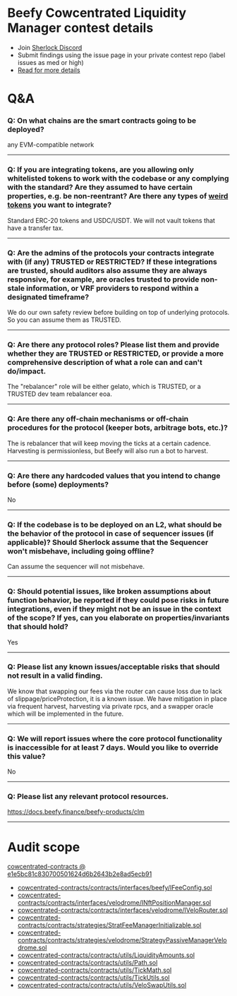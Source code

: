 
# Beefy Cowcentrated Liquidity Manager contest details

- Join [Sherlock Discord](https://discord.gg/MABEWyASkp)
- Submit findings using the issue page in your private contest repo (label issues as med or high)
- [Read for more details](https://docs.sherlock.xyz/audits/watsons)

# Q&A

### Q: On what chains are the smart contracts going to be deployed?
any EVM-compatible network 
___

### Q: If you are integrating tokens, are you allowing only whitelisted tokens to work with the codebase or any complying with the standard? Are they assumed to have certain properties, e.g. be non-reentrant? Are there any types of <a href="https://github.com/d-xo/weird-erc20" target="_blank" rel="noopener noreferrer">weird tokens</a> you want to integrate?
Standard ERC-20 tokens and USDC/USDT. We will not vault tokens that have a transfer tax. 
___

### Q: Are the admins of the protocols your contracts integrate with (if any) TRUSTED or RESTRICTED? If these integrations are trusted, should auditors also assume they are always responsive, for example, are oracles trusted to provide non-stale information, or VRF providers to respond within a designated timeframe?
 We do our own safety review before building on top of underlying protocols. So you can assume them as TRUSTED.
___

### Q: Are there any protocol roles? Please list them and provide whether they are TRUSTED or RESTRICTED, or provide a more comprehensive description of what a role can and can't do/impact.
The "rebalancer" role will be either gelato, which is TRUSTED, or a TRUSTED dev team rebalancer eoa. 
___

### Q: Are there any off-chain mechanisms or off-chain procedures for the protocol (keeper bots, arbitrage bots, etc.)?
The is rebalancer that will keep moving the ticks at a certain cadence. Harvesting is permissionless, but Beefy will also run a bot to harvest. 
___

### Q: Are there any hardcoded values that you intend to change before (some) deployments?
No
___

### Q: If the codebase is to be deployed on an L2, what should be the behavior of the protocol in case of sequencer issues (if applicable)? Should Sherlock assume that the Sequencer won't misbehave, including going offline?
Can assume the sequencer will not misbehave. 
___

### Q: Should potential issues, like broken assumptions about function behavior, be reported if they could pose risks in future integrations, even if they might not be an issue in the context of the scope? If yes, can you elaborate on properties/invariants that should hold?
Yes
___

### Q: Please list any known issues/acceptable risks that should not result in a valid finding.
We know that swapping our fees via the router can cause loss due to lack of slippage/priceProtection, it is a known issue. We have mitigation in place via frequent harvest, harvesting via private rpcs, and a swapper oracle which will be implemented in the future. 
___

### Q: We will report issues where the core protocol functionality is inaccessible for at least 7 days. Would you like to override this value?
No
___

### Q: Please list any relevant protocol resources.
https://docs.beefy.finance/beefy-products/clm
___



# Audit scope


[cowcentrated-contracts @ e1e5bc81c830700501624d6b2643b2e8ad5ecb91](https://github.com/beefyfinance/cowcentrated-contracts/tree/e1e5bc81c830700501624d6b2643b2e8ad5ecb91)
- [cowcentrated-contracts/contracts/interfaces/beefy/IFeeConfig.sol](cowcentrated-contracts/contracts/interfaces/beefy/IFeeConfig.sol)
- [cowcentrated-contracts/contracts/interfaces/velodrome/INftPositionManager.sol](cowcentrated-contracts/contracts/interfaces/velodrome/INftPositionManager.sol)
- [cowcentrated-contracts/contracts/interfaces/velodrome/IVeloRouter.sol](cowcentrated-contracts/contracts/interfaces/velodrome/IVeloRouter.sol)
- [cowcentrated-contracts/contracts/strategies/StratFeeManagerInitializable.sol](cowcentrated-contracts/contracts/strategies/StratFeeManagerInitializable.sol)
- [cowcentrated-contracts/contracts/strategies/velodrome/StrategyPassiveManagerVelodrome.sol](cowcentrated-contracts/contracts/strategies/velodrome/StrategyPassiveManagerVelodrome.sol)
- [cowcentrated-contracts/contracts/utils/LiquidityAmounts.sol](cowcentrated-contracts/contracts/utils/LiquidityAmounts.sol)
- [cowcentrated-contracts/contracts/utils/Path.sol](cowcentrated-contracts/contracts/utils/Path.sol)
- [cowcentrated-contracts/contracts/utils/TickMath.sol](cowcentrated-contracts/contracts/utils/TickMath.sol)
- [cowcentrated-contracts/contracts/utils/TickUtils.sol](cowcentrated-contracts/contracts/utils/TickUtils.sol)
- [cowcentrated-contracts/contracts/utils/VeloSwapUtils.sol](cowcentrated-contracts/contracts/utils/VeloSwapUtils.sol)


